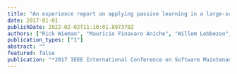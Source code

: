 ```yaml
---
title: "An experience report on applying passive learning in a large-scale payment company"
date: 2017-01-01
publishDate: 2022-02-02T11:10:01.897370Z
authors: ["Rick Wieman", "Maurı́cio Finavaro Aniche", "Willem Lobbezoo", "Sicco Verwer", "Arie Van Deursen"]
publication_types: ["1"]
abstract: ""
featured: false
publication: "*2017 IEEE International Conference on Software Maintenance and Evolution (ICSME)*"
---
```


